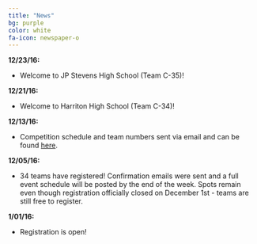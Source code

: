 ```yaml
---
title: "News"
bg: purple
color: white
fa-icon: newspaper-o
---
```


**12/23/16:**
- Welcome to JP Stevens High School (Team C-35)!

**12/21/16:**
- Welcome to Harriton High School (Team C-34)!

**12/13/16:**
- Competition schedule and team numbers sent via email and can be found <a href="{{ site.schedule_link }}" target="_blank">here</a>.

**12/05/16:**  
- 34 teams have registered! Confirmation emails were sent and a full event schedule will be posted by the end of the week. Spots remain even though registration officially closed on December 1st - teams are still free to register.

**1/01/16:**  
- Registration is open!